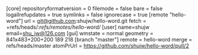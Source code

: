 [core]
	repositoryformatversion = 0
	filemode = false
	bare = false
	logallrefupdates = true
	symlinks = false
	ignorecase = true
[remote "hello-word"]
	url = git@github.com:shujw/hello-word.git
	fetch = +refs/heads/*:refs/remotes/hello-word/*
[user]
	name=shujw
	email=shu_jw@126.com
[gui]
	wmstate = normal
	geometry = 841x483+200+200 189 218
[branch "master"]
	remote = hello-word
	merge = refs/heads/master
	atomPrUrl = https://github.com/shujw/hello-word/pull/2

